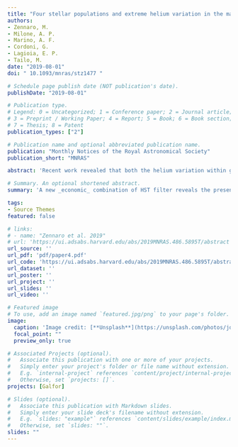 ```yaml
---
title: "Four stellar populations and extreme helium variation in the massive outer-halo globular cluster NGC 2419"
authors: 
- Zennaro, M.
- Milone, A. P.
- Marino, A. F.
- Cordoni, G.
- Lagioia, E. P.
- Tailo, M.
date: "2019-08-01"
doi: " 10.1093/mnras/stz1477 "

# Schedule page publish date (NOT publication's date).
publishDate: "2019-08-01"

# Publication type.
# Legend: 0 = Uncategorized; 1 = Conference paper; 2 = Journal article;
# 3 = Preprint / Working Paper; 4 = Report; 5 = Book; 6 = Book section;
# 7 = Thesis; 8 = Patent
publication_types: ["2"]

# Publication name and optional abbreviated publication name.
publication: "Monthly Notices of the Royal Astronomical Society"
publication_short: "MNRAS"

abstract: 'Recent work revealed that both the helium variation within globular clusters (GCs) and the relative numbers of first- and second-generation stars (1G, 2G) depend on the mass of the host cluster. Precise determination of the internal helium variations and of the fraction of 1G stars are crucial constraints to the formation scenarios of multiple populations (MPs). We exploit multiband Hubble Space Telescope photometry to investigate MPs in NGC 2419, which is one of the most-massive and distant GCs of the Galaxy, almost isolated from its tidal influence. We find that the 1G hosts the ∼37 per cent of the analysed stars, and identified three populations of 2G stars, namely 2GA, 2GB, and 2GC, which comprise the ∼20 per cent, ∼31 per cent, and ∼12 per cent of stars, respectively. We compare the observed colours of these four populations with the colours derived from appropriate synthetic spectra to infer the relative helium abundances. We find that 2GA, 2GB, and 2GC stars are enhanced in helium mass fraction by δY ∼ 0.01, 0.06, and 0.19 with respect to 1G stars that have primordial helium (Y = 0.246). The high He enrichment of 2GC stars is hardly reconcilable with most of the current scenarios for MPs. Furthermore, the relatively larger fraction of 1G stars (∼37 per cent) compared to other massive GCs is noticeable. By exploiting literature results, we find that the fractions of 1G stars of GCs with large perigalactic distance are typically higher than in the other GCs with similar masses. This suggests that NGC 2419, similarly to other distant GCs, lost a lower fraction of 1G stars.'

# Summary. An optional shortened abstract.
summary: 'A new _economic_ combination of HST filter reveals the presence of four stellar populations with extreme Helium variations in the massive outer-halo globular cluster NGC2419.'

tags:
- Source Themes
featured: false

# links:
# - name: "Zennaro et al. 2019"
# url: 'https://ui.adsabs.harvard.edu/abs/2019MNRAS.486.5895T/abstract'
url_source: ''
url_pdf: 'pdf/paper4.pdf'
url_code: 'https://ui.adsabs.harvard.edu/abs/2019MNRAS.486.5895T/abstract'
url_dataset: ''
url_poster: ''
url_project: ''
url_slides: ''
url_video: ''

# Featured image
# To use, add an image named `featured.jpg/png` to your page's folder. 
image:
  caption: 'Image credit: [**Unsplash**](https://unsplash.com/photos/jdD8gXaTZsc)'
  focal_point: ""
  preview_only: true

# Associated Projects (optional).
#   Associate this publication with one or more of your projects.
#   Simply enter your project's folder or file name without extension.
#   E.g. `internal-project` references `content/project/internal-project/index.md`.
#   Otherwise, set `projects: []`.
projects: [Galfor]

# Slides (optional).
#   Associate this publication with Markdown slides.
#   Simply enter your slide deck's filename without extension.
#   E.g. `slides: "example"` references `content/slides/example/index.md`.
#   Otherwise, set `slides: ""`.
slides: ""
---
```


